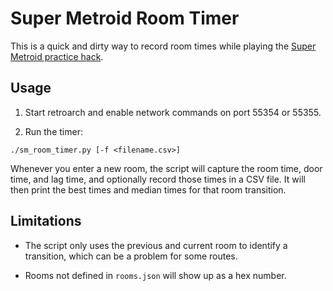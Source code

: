 Super Metroid Room Timer
========================

This is a quick and dirty way to record room times while playing the
[Super Metroid practice hack](https://smpractice.speedga.me/).

Usage
-----

1. Start retroarch and enable network commands on port 55354 or 55355.

2. Run the timer:

```
./sm_room_timer.py [-f <filename.csv>]
```

Whenever you enter a new room, the script will capture the room time,
door time, and lag time, and optionally record those times in a CSV
file.  It will then print the best times and median times for that room
transition.

Limitations
-----------

* The script only uses the previous and current room to identify a
  transition, which can be a problem for some routes.

* Rooms not defined in `rooms.json` will show up as a hex number.

